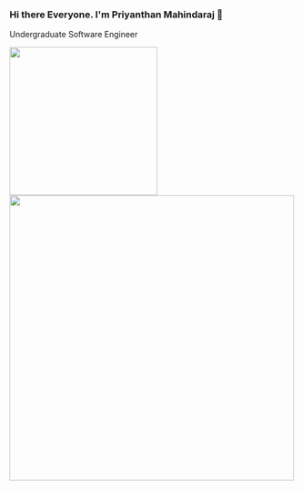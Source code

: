 ### Hi there Everyone. I'm Priyanthan Mahindaraj 👋

Undergraduate Software Engineer

<img height='260px' src="https://github-readme-stats.vercel.app/api?username=priyan00&show_icons=true&theme=midnight-purple">
<img height='500px' src='https://github-readme-stats.vercel.app/api/top-langs/?username=priyan00&hide=css,hack&hide_title=true&theme=midnight-purple'>
